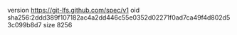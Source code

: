 version https://git-lfs.github.com/spec/v1
oid sha256:2ddd389f107182ac4a2dd446c55e0352d02271f0ad7ca49f4d802d53c099b8d7
size 8256
